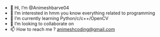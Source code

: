 - 👋 Hi, I’m @Animeshbarve04
- 👀 I’m interested in hmm you know everything related to programming
- 🌱 I’m currently learning Python/c/c++/OpenCV
- 💞️ I’m looking to collaborate on 
- 📫 How to reach me ? animeshcoding@gmail.com

<!---
Animeshbarve04/Animeshbarve04 is a ✨ special ✨ repository because its `README.md` (this file) appears on your GitHub profile.
You can click the Preview link to take a look at your changes.
--->
